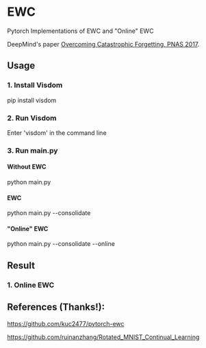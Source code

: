 # EWC
Pytorch Implementations of EWC and "Online" EWC

DeepMind's paper [Overcoming Catastrophic Forgetting, PNAS 2017](https://arxiv.org/abs/1612.00796).

## Usage

### 1. Install Visdom 

pip install visdom

### 2. Run Visdom 

Enter 'visdom' in the command line

### 3. Run main.py

#### Without EWC

python main.py 

#### EWC

python main.py --consolidate 

#### "Online" EWC

python main.py --consolidate --online     


## Result

### 1. Online EWC




## References (Thanks!):

https://github.com/kuc2477/pytorch-ewc

https://github.com/ruinanzhang/Rotated_MNIST_Continual_Learning

